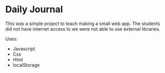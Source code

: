 # Daily Journal
This was a simple project to teach making a small web app. The students did not have internet access to we were not able to use external libraries.

Uses:
* Javascript
* Css
* Html
* localStorage
